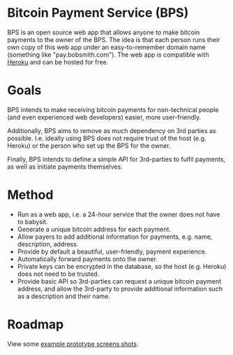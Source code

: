 # Bitcoin Payment Service (BPS)

BPS is an open source web app that allows anyone to make bitcoin payments to the owner of the BPS.  The idea is that each person runs their own copy of this web app under an easy-to-remember domain name (something like "pay.bobsmith.com"). The web app is compatible with [Heroku](http://heroku.com) and can be hosted for free.

# Goals

BPS intends to make receiving bitcoin payments for non-technical people (and even experienced web developers) easier, more user-friendly.  

Additionally, BPS aims to remove as much dependency on 3rd parties as possible. I.e. ideally using BPS does not require trust of the host (e.g. Heroku) or the person who set up the BPS for the owner.

Finally, BPS intends to define a simple API for 3rd-parties to fulfil payments, as well as initiate payments themselves.

# Method

- Run as a web app, i.e. a 24-hour service that the owner does not have to babysit.
- Generate a unique bitcoin address for each payment.
- Allow payers to add additional information for payments, e.g. name, description, address.
- Provide by default a beautiful, user-friendly, payment experience.
- Automatically forward payments onto the owner.
- Private keys can be encrypted in the database, so the host (e.g. Heroku) does not need to be trusted.
- Provide basic API so 3rd-parties can request a unique bitcoin payment address, and allow the 3rd-party to provide additional information such as a description and their name.

# Roadmap

View some [example prototype screens shots](bitcoin-payment-service/raw/master/doc/mockups/screens.png).